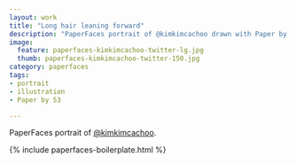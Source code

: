 ```yaml
---
layout: work
title: "Long hair leaning forward"
description: "PaperFaces portrait of @kimkimcachoo drawn with Paper by 53 on an iPad."
image: 
  feature: paperfaces-kimkimcachoo-twitter-lg.jpg
  thumb: paperfaces-kimkimcachoo-twitter-150.jpg
category: paperfaces
tags: 
- portrait
- illustration
- Paper by 53

---
```


PaperFaces portrait of [@kimkimcachoo](http://twitter.com/kimkimcachoo).

{% include paperfaces-boilerplate.html %}